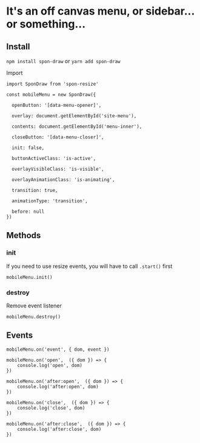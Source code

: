 # It's an off canvas menu, or sidebar... or something...

## Install

`npm install spon-draw` or `yarn add spon-draw`

Import

```
import SponDraw from 'spon-resize'
```

```
const mobileMenu = new SponDraw({

  openButton: '[data-menu-opener]',

  overlay: document.getElementById('site-menu'),

  contents: document.getElementById('menu-inner'),

  closeButton: '[data-menu-closer]',

  init: false,

  buttonActiveClass: 'is-active',

  overlayVisibleClass: 'is-visible',

  overlayAnimationClass: 'is-animating',

  transition: true,

  animationType: 'transition',

  before: null
})
```

## **Methods**

### **init**

If you need to use resize events, you will have to call `.start()` first

```
mobileMenu.init()
```

### **destroy**

Remove event listener

```
mobileMenu.destroy()
```

## **Events**

`mobileMenu.on('event', { dom, event })`

```
mobileMenu.on('open',  ({ dom }) => {
	console.log('open', dom)
})

mobileMenu.on('after:open',  ({ dom }) => {
	console.log('after:open', dom)
})

mobileMenu.on('close',  ({ dom }) => {
	console.log('close', dom)
})

mobileMenu.on('after:close',  ({ dom }) => {
	console.log('after:close', dom)
})
```
